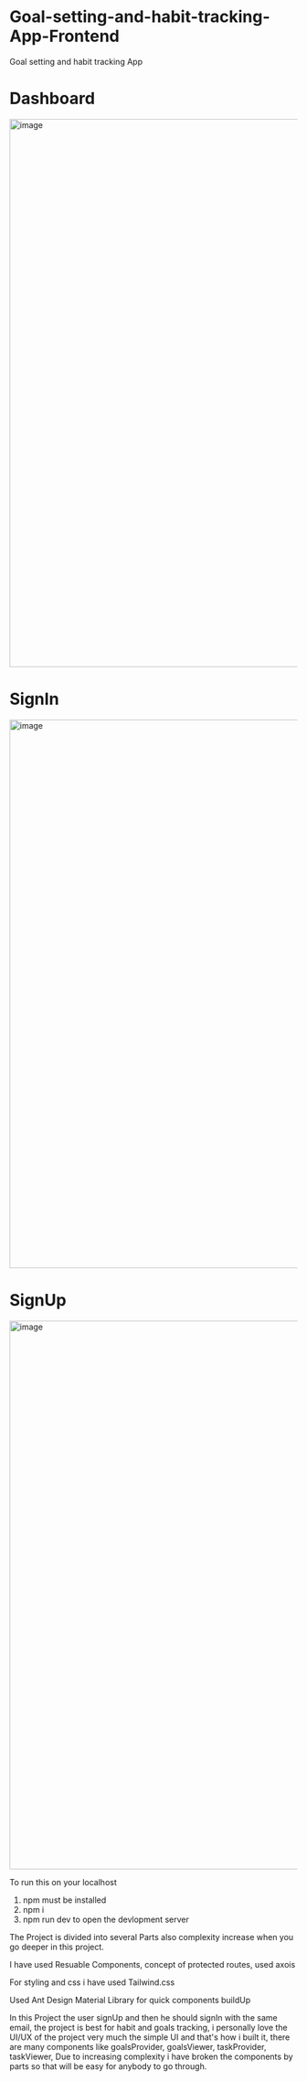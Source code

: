 # Goal-setting-and-habit-tracking-App-Frontend
Goal setting and habit tracking App

Dashboard
===========
<img width="959" alt="image" src="https://github.com/AdityaRoy101/Goal-setting-and-habit-tracking-App-Frontend/assets/86155138/0717f2a9-1ada-4b23-9695-3cd2ac24083f">

SignIn
========
<img width="960" alt="image" src="https://github.com/AdityaRoy101/Goal-setting-and-habit-tracking-App-Frontend/assets/86155138/cf57e880-df41-49c7-af66-b9b6020054c9">

SignUp
========
<img width="960" alt="image" src="https://github.com/AdityaRoy101/Goal-setting-and-habit-tracking-App-Frontend/assets/86155138/664ce195-fff5-4f3d-8ed4-0741acbc48b2">


To run this on your localhost
1. npm must be installed
2. npm i
3. npm run dev to open the devlopment server

The Project is divided into several Parts also complexity increase when you go deeper in this project.

I have used Resuable Components, concept of protected routes, used axois

For styling and css i have used Tailwind.css

Used Ant Design Material Library for quick components buildUp

In this Project the user signUp and then he should signIn with the same email, the project is best for habit and goals tracking, i personally love the UI/UX of the project very much the simple UI and that's how i built it, there are many components like goalsProvider, goalsViewer, taskProvider, taskViewer, Due to increasing complexity i have broken the components by parts so that will be easy for anybody to go through.
